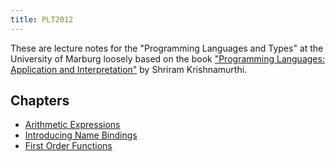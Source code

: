 ```yaml
---
title: PLT2012
---
```


These are lecture notes for the "Programming Languages and Types" at the 
University of Marburg loosely based on the book 
["Programming Languages: Application and Interpretation"](http://www.cs.brown.edu/~sk/Publications/Books/ProgLangs/) by Shriram Krishnamurthi.

Chapters
--------
- [Arithmetic Expressions](2-ae.html)
- [Introducing Name Bindings](3-wae.html)
- [First Order Functions](4-f1wae.html)
